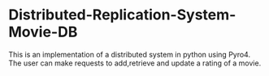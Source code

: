 # Distributed-Replication-System-Movie-DB
This is an implementation of a distributed system in python using Pyro4.
The user can make requests to add,retrieve and update a rating of a movie.
